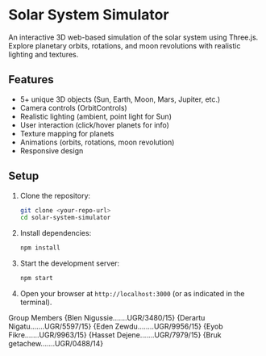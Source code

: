# Solar System Simulator

An interactive 3D web-based simulation of the solar system using Three.js. Explore planetary orbits, rotations, and moon revolutions with realistic lighting and textures.

## Features
- 5+ unique 3D objects (Sun, Earth, Moon, Mars, Jupiter, etc.)
- Camera controls (OrbitControls)
- Realistic lighting (ambient, point light for Sun)
- User interaction (click/hover planets for info)
- Texture mapping for planets
- Animations (orbits, rotations, moon revolution)
- Responsive design

## Setup
1. Clone the repository:
   ```bash
   git clone <your-repo-url>
   cd solar-system-simulator
   ```
2. Install dependencies:
   ```bash
   npm install
   ```
3. Start the development server:
   ```bash
   npm start
   ```
4. Open your browser at `http://localhost:3000` (or as indicated in the terminal).

Group Members
{Blen Nigussie.......UGR/3480/15}
{Derartu Nigatu.......UGR/5597/15}
{Eden Zewdu........UGR/9956/15}
{Eyob Fikre.......UGR/9963/15}
{Hasset Dejene.......UGR/7979/15}
{Bruk getachew.......UGR/0488/14}



